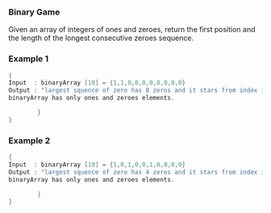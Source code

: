 ### Binary Game
Given an array of integers of ones and zeroes, return the first position and the length of the longest consecutive zeroes sequence.
### Example 1
```c
{
Input  : binaryArray [10] = {1,1,0,0,0,0,0,0,0,0}
Output : "largest squence of zero has 8 zeros and it stars from index i = 2"
binaryArray has only ones and zeroes elements. 

        }
}
```

### Example 2
```c
{
Input  : binaryArray [10] = {1,0,1,0,0,1,0,0,0,0}
Output : "largest squence of zero has 4 zeros and it stars from index i = 6"
binaryArray has only ones and zeroes elements. 

        }
}
```

